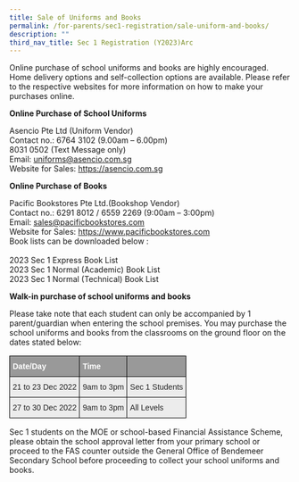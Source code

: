 ```yaml
---
title: Sale of Uniforms and Books
permalink: /for-parents/sec1-registration/sale-uniform-and-books/
description: ""
third_nav_title: Sec 1 Registration (Y2023)Arc
---
```

Online purchase of school uniforms and books are highly encouraged.  Home delivery options and self-collection options are available. Please refer to the respective websites for more information on how to make your purchases online.

**Online Purchase of School Uniforms**

Asencio Pte Ltd (Uniform Vendor)
<br>Contact no.: 6764 3102 (9.00am – 6.00pm)
 <br>                     8031 0502 (Text Message only)
<br>Email: uniforms@asencio.com.sg
<br>Website for Sales: <a href="https://asencio.com.sg" target="_blank" >https://asencio.com.sg</a> 


**Online Purchase of Books**


Pacific Bookstores Pte Ltd.(Bookshop Vendor)
<br>Contact no.: 6291 8012 / 6559 2269 (9:00am – 3:00pm)
<br>Email: sales@pacificbookstores.com
<br>Website for Sales: <a href="https://www.pacificbookstores.com" target="_blank" >https://www.pacificbookstores.com</a> 
<br>Book lists can be downloaded below :
<br>
<br>2023 Sec 1 Express Book List
<br>2023 Sec 1 Normal (Academic) Book List
<br>2023 Sec 1 Normal (Technical) Book List

**Walk-in purchase of school uniforms and books**

Please take note that each student can only be accompanied by 1 parent/guardian when entering the school premises. You may purchase the school uniforms and books from the classrooms on the ground floor on the dates stated below:

<style type="text/css">
.tg  {border-collapse:collapse;border-spacing:0;}
.tg td{border-color:black;border-style:solid;border-width:1px;font-family:Arial, sans-serif;font-size:14px;
  overflow:hidden;padding:10px 5px;word-break:normal;}
.tg th{border-color:black;border-style:solid;border-width:1px;font-family:Arial, sans-serif;font-size:14px;
  font-weight:normal;overflow:hidden;padding:10px 5px;word-break:normal;}
.tg .tg-fxx4{background-color:#ECECEC;color:#222;text-align:left;vertical-align:middle}
.tg .tg-e6w6{background-color:#999;color:#FFF;font-weight:bold;text-align:left;vertical-align:middle}
</style>
<table class="tg">
<thead>
  <tr>
    <th class="tg-e6w6"><span style="color:#FFF;background-color:#999">Date/Day</span>   </th>
    <th class="tg-e6w6"><span style="color:#FFF;background-color:#999">Time</span></th>
    <th class="tg-e6w6"><span style="color:#FFF;background-color:#999"> </span></th>
  </tr>
</thead>
<tbody>
  <tr>
    <td class="tg-fxx4"><span style="color:#222">21 to 23 Dec 2022</span></td>
    <td class="tg-fxx4"><span style="color:#222">9am to 3pm</span></td>
    <td class="tg-fxx4"><span style="color:#222">Sec 1 Students</span></td>
  </tr>
  <tr>
    <td class="tg-fxx4"><span style="color:#222">27 to 30 Dec 2022</span><br></td>
    <td class="tg-fxx4"><span style="color:#222">9am to 3pm</span></td>
    <td class="tg-fxx4"><span style="color:#222">All Levels</span></td>
  </tr>
</tbody>
</table>

Sec 1 students on the MOE or school-based Financial Assistance Scheme, please obtain the school approval letter from your primary school or proceed to the FAS counter outside the General Office of Bendemeer Secondary School before proceeding to collect your school uniforms and books.